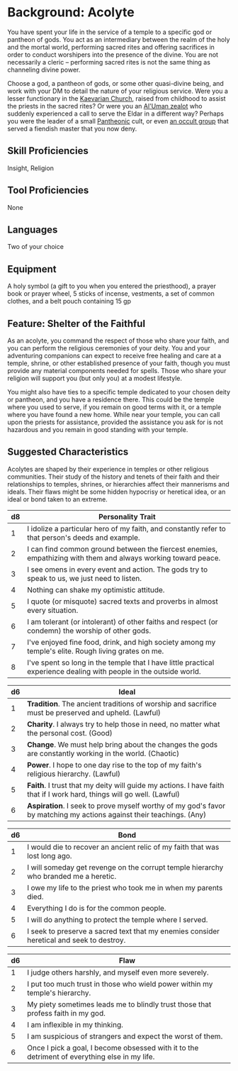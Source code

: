 # Background: Acolyte
You have spent your life in the service of a temple to a specific god or pantheon of gods. You act as an intermediary between the realm of the holy and the mortal world, performing sacred rites and offering sacrifices in order to conduct worshipers into the presence of the divine. You are not necessarily a cleric – performing sacred rites is not the same thing as channeling divine power.

Choose a god, a pantheon of gods, or some other quasi-divine being, and work with your DM to detail the nature of your religious service. Were you a lesser functionary in the [Kaevarian Church](/Religions/KaevarianChurch.md), raised from childhood to assist the priests in the sacred rites? Or were you an [Al'Uman zealot](/Religions/AlUma.md) who suddenly experienced a call to serve the Eldar in a different way? Perhaps you were the leader of a small [Pantheonic](/Religions/Pantheon.md) cult, or even [an occult group](/Organizations/CultOfTheWyrm.md) that served a fiendish master that you now deny.

## Skill Proficiencies
Insight, Religion

## Tool Proficiencies
None

## Languages
Two of your choice

## Equipment
A holy symbol (a gift to you when you entered the priesthood), a prayer book or prayer wheel, 5 sticks of incense, vestments, a set of common clothes, and a belt pouch containing 15 gp

## Feature: Shelter of the Faithful
As an acolyte, you command the respect of those who share your faith, and you can perform the religious ceremonies of your deity. You and your adventuring companions can expect to receive free healing and care at a temple, shrine, or other established presence of your faith, though you must provide any material components needed for spells. Those who share your religion will support you (but only you) at a modest lifestyle.

You might also have ties to a specific temple dedicated to your chosen deity or pantheon, and you have a residence there. This could be the temple where you used to serve, if you remain on good terms with it, or a temple where you have found a new home. While near your temple, you can call upon the priests for assistance, provided the assistance you ask for is not hazardous and you remain in good standing with your temple.

## Suggested Characteristics
Acolytes are shaped by their experience in temples or other religious communities. Their study of the history and tenets of their faith and their relationships to temples, shrines, or hierarchies affect their mannerisms and ideals. Their flaws might be some hidden hypocrisy or heretical idea, or an ideal or bond taken to an extreme.

d8|Personality Trait
---|------------------
1|I idolize a particular hero of my faith, and constantly refer to that person's deeds and example.
2|I can find common ground between the fiercest enemies, empathizing with them and always working toward peace.
3|I see omens in every event and action. The gods try to speak to us, we just need to listen.
4|Nothing can shake my optimistic attitude.
5|I quote (or misquote) sacred texts and proverbs in almost every situation.
6|I am tolerant (or intolerant) of other faiths and respect (or condemn) the worship of other gods.
7|I've enjoyed fine food, drink, and high society among my temple's elite. Rough living grates on me.
8|I've spent so long in the temple that I have little practical experience dealing with people in the outside world.

d6|Ideal
--|-----
1|**Tradition**. The ancient traditions of worship and sacrifice must be preserved and upheld. (Lawful)
2|**Charity**. I always try to help those in need, no matter what the personal cost. (Good)
3|**Change**. We must help bring about the changes the gods are constantly working in the world. (Chaotic)
4|**Power**. I hope to one day rise to the top of my faith's religious hierarchy. (Lawful)
5|**Faith**. I trust that my deity will guide my actions. I have faith that if I work hard, things will go well. (Lawful)
6|**Aspiration**. I seek to prove myself worthy of my god's favor by matching my actions against their teachings. (Any)

d6|Bond
--|----
1|I would die to recover an ancient relic of my faith that was lost long ago.
2|I will someday get revenge on the corrupt temple hierarchy who branded me a heretic.
3|I owe my life to the priest who took me in when my parents died.
4|Everything I do is for the common people.
5|I will do anything to protect the temple where I served.
6|I seek to preserve a sacred text that my enemies consider heretical and seek to destroy.

d6|Flaw
--|----
1|I judge others harshly, and myself even more severely.
2|I put too much trust in those who wield power within my temple's hierarchy.
3|My piety sometimes leads me to blindly trust those that profess faith in my god.
4|I am inflexible in my thinking.
5|I am suspicious of strangers and expect the worst of them.
6|Once I pick a goal, I become obsessed with it to the detriment of everything else in my life.
